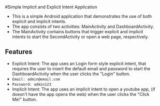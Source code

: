 #Simple Implicit and Explicit Intent Application
- This is a simple Android application that demonstrates the use of both explicit and implicit intents. 
- The app consists of two activities: MainActivity and DashboardActivity. 
- The MainActivity contains buttons that trigger explicit and implicit intents to start the SecondActivity or open a web page, respectively.


## Features
- Explicit Intent: The app uses an Login form style explicit intent, that requires the user to insert the default email and password to start the DashboardActivity when the user clicks the "Login" button.
- `Email: admin@email.com` 
- `Password: admin123`
- Implicit Intent: The app uses an implicit intent to open a youtube app, (if doesn't have the app opens the web) when the user clicks the "Click Me!" button.